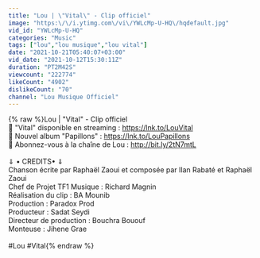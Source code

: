 ```yaml
---
title: "Lou | \"Vital\" - Clip officiel"
image: "https:\/\/i.ytimg.com\/vi\/YWLcMp-U-HQ\/hqdefault.jpg"
vid_id: "YWLcMp-U-HQ"
categories: "Music"
tags: ["lou","lou musique","lou vital"]
date: "2021-10-21T05:40:07+03:00"
vid_date: "2021-10-12T15:30:11Z"
duration: "PT2M42S"
viewcount: "222774"
likeCount: "4902"
dislikeCount: "70"
channel: "Lou Musique Officiel"
---
```

{% raw %}Lou | &quot;Vital&quot; - Clip officiel<br />🎤 &quot;Vital&quot; disponible en streaming : <a rel="nofollow" target="blank" href="https://lnk.to/LouVital">https://lnk.to/LouVital</a><br />🎤 Nouvel album &quot;Papillons&quot; : <a rel="nofollow" target="blank" href="https://lnk.to/LouPapillons">https://lnk.to/LouPapillons</a> <br />🎤 Abonnez-vous à la chaîne de Lou : <a rel="nofollow" target="blank" href="http://bit.ly/2tN7mtL​">http://bit.ly/2tN7mtL​</a><br /><br />⇓ • CREDITS• ⇓<br />Chanson écrite par Raphaël Zaoui et composée par Ilan Rabaté et Raphaël Zaoui<br />Chef de Projet TF1 Musique : Richard Magnin<br />Réalisation du clip : BA Mounib <br />Production : Paradox Prod<br />Producteur : Sadat Seydi <br />Directeur de production : Bouchra Bououf <br />Monteuse : Jihene Grae<br /><br />#Lou #Vital{% endraw %}
